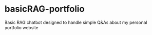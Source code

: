 # basicRAG-portfolio
Basic RAG chatbot designed to handle simple Q&amp;As about my personal portfolio website
